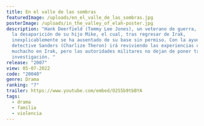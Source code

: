 ```yaml
---
title: En el valle de las sombras
featuredImage: /uploads/en_el_valle_de_las_sombras.jpg
posterImage: /uploads/in_the_valley_of_elah-poster.jpg
description: "Hank Deerfield (Tommy Lee Jones), un veterano de guerra, investiga
  la desaparición de su hijo Mike, el cual, tras regresar de Irak,
  inexplicablemente se ha ausentado de su base sin permiso. Con la ayuda de la
  detective Sanders (Charlize Theron) irá reviviendo las experiencias del
  muchacho en Irak, pero las autoridades militares no dejan de poner trabas a su
  investigación. "
release: "2007"
view: 05-07-2022
code: "20040"
genre: Drama
ranking: "7"
trailer: https://www.youtube.com/embed/O2S5b9tbBYA
tags:
  - drama
  - familia
  - violencia
---
```

